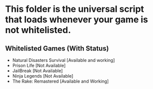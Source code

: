 # This folder is the universal script that loads whenever your game is not whitelisted.
## Whitelisted Games (With Status)
+ Natural Disasters Survival [Available and working]
+ Prison Life [Not Available]
+ JailBreak [Not Available]
+ Ninja Legends [Not Available]
+ The Rake: Remastered [Available and Working]
